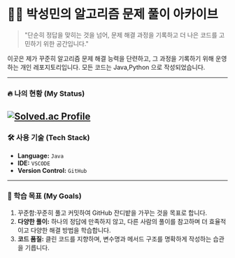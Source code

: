 # 👨‍💻 박성민의 알고리즘 문제 풀이 아카이브

> "단순히 정답을 맞히는 것을 넘어, 문제 해결 과정을 기록하고 더 나은 코드를 고민하기 위한 공간입니다."

이곳은 제가 꾸준히 알고리즘 문제 해결 능력을 단련하고, 그 과정을 기록하기 위해 운영하는 개인 레포지토리입니다. 모든 코드는 Java,Python 으로 작성되었습니다.

---

### 🔥 나의 현황 (My Status)

[![Solved.ac Profile](http://mazassumnida.wtf/api/v2/generate_badge?boj=jpsm0305)](https://solved.ac/jpsm0305)
---



### 🛠️ 사용 기술 (Tech Stack)

* **Language:** `Java`
* **IDE:** `VSCODE`
* **Version Control:**  `GitHub`

---

### 🌱 학습 목표 (My Goals)

1.  꾸준함:꾸준히 풀고 커밋하여 GitHub 잔디밭을 가꾸는 것을 목표로 합니다.
2.  **다양한 풀이:** 하나의 정답에 만족하지 않고, 다른 사람의 풀이를 참고하며 더 효율적이고 다양한 해결 방법을 학습합니다.
3.  **코드 품질:** 클린 코드를 지향하며, 변수명과 메서드 구조를 명확하게 작성하는 습관을 기릅니다.
